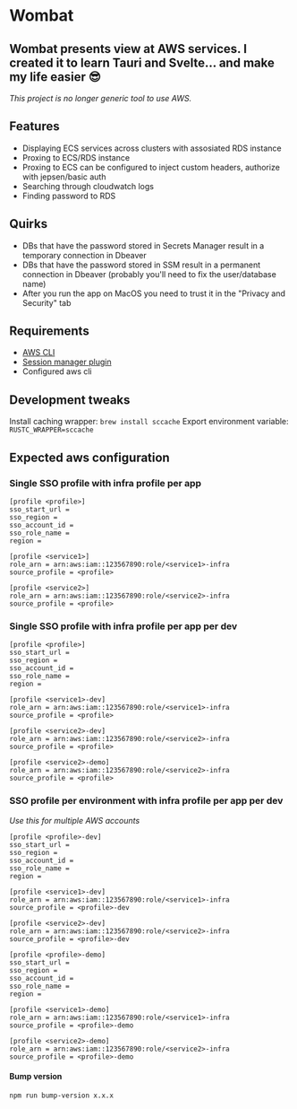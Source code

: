 # Wombat

## Wombat presents view at AWS services. I created it to learn Tauri and Svelte... and make my life easier 😎

_This project is no longer generic tool to use AWS._

## Features

- Displaying ECS services across clusters with assosiated RDS instance
- Proxing to ECS/RDS instance
- Proxing to ECS can be configured to inject custom headers, authorize with jepsen/basic auth
- Searching through cloudwatch logs
- Finding password to RDS

## Quirks

- DBs that have the password stored in Secrets Manager result in a temporary connection in Dbeaver
- DBs that have the password stored in SSM result in a permanent connection in Dbeaver (probably you'll need to fix the user/database name)
- After you run the app on MacOS you need to trust it in the "Privacy and Security" tab

## Requirements

- [AWS CLI](https://aws.amazon.com/cli/)
- [Session manager plugin](https://docs.aws.amazon.com/systems-manager/latest/userguide/session-manager-working-with-install-plugin.html)
- Configured aws cli

## Development tweaks

Install caching wrapper: `brew install sccache`
Export environment variable: `RUSTC_WRAPPER=sccache`

## Expected aws configuration

### Single SSO profile with infra profile per app

```
[profile <profile>]
sso_start_url =
sso_region =
sso_account_id =
sso_role_name =
region =

[profile <service1>]
role_arn = arn:aws:iam::123567890:role/<service1>-infra
source_profile = <profile>

[profile <service2>]
role_arn = arn:aws:iam::123567890:role/<service2>-infra
source_profile = <profile>
```

### Single SSO profile with infra profile per app per dev

```
[profile <profile>]
sso_start_url =
sso_region =
sso_account_id =
sso_role_name =
region =

[profile <service1>-dev]
role_arn = arn:aws:iam::123567890:role/<service1>-infra
source_profile = <profile>

[profile <service2>-dev]
role_arn = arn:aws:iam::123567890:role/<service2>-infra
source_profile = <profile>

[profile <service2>-demo]
role_arn = arn:aws:iam::123567890:role/<service2>-infra
source_profile = <profile>
```

### SSO profile per environment with infra profile per app per dev

_Use this for multiple AWS accounts_

```
[profile <profile>-dev]
sso_start_url =
sso_region =
sso_account_id =
sso_role_name =
region =

[profile <service1>-dev]
role_arn = arn:aws:iam::123567890:role/<service1>-infra
source_profile = <profile>-dev

[profile <service2>-dev]
role_arn = arn:aws:iam::123567890:role/<service2>-infra
source_profile = <profile>-dev

[profile <profile>-demo]
sso_start_url =
sso_region =
sso_account_id =
sso_role_name =
region =

[profile <service1>-demo]
role_arn = arn:aws:iam::123567890:role/<service1>-infra
source_profile = <profile>-demo

[profile <service2>-demo]
role_arn = arn:aws:iam::123567890:role/<service2>-infra
source_profile = <profile>-demo

```

#### Bump version

`npm run bump-version x.x.x`
